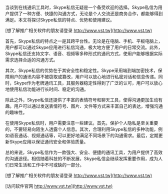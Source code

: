 当谈到在线通讯工具时，Skype私信无疑是一个备受欢迎的选择。Skype私信为用户提供了一种方便、快捷的沟通方式，无论是个人交流还是商务合作，都能够得到满足。本文将探讨Skype私信的特点、优势和使用建议。

[想了解推广相关软件的朋友请登录 http://www.vst.tw](http://www.vst.tw)

首先，Skype私信的特点之一是其跨平台性。无论是在电脑、手机、平板电脑上，用户都可以通过Skype应用进行私信沟通，极大地方便了用户的日常交流。此外，Skype私信还支持文字、语音、视频等多种形式的通讯方式，使用户能够根据实际需求选择合适的沟通方式。

其次，Skype私信的优势在于其安全性和稳定性。Skype采用端到端加密技术，保障用户的通讯内容不被窃取或篡改，用户可以放心地进行私密对话和信息传递。同时，Skype作为老牌通讯工具，其服务器稳定性得到了广泛的认可，用户可以放心地使用私信功能进行长时间、稳定的沟通。

除此之外，Skype私信还提供了丰富的表情符号和聊天工具，使得沟通更加生动有趣。用户可以通过发送表情符号、图片、文件等方式来丰富自己的表达，增强沟通的趣味性。

在使用Skype私信时，用户需要注意一些建议。首先，保护个人隐私是至关重要的，不要轻易向陌生人透露个人信息。其次，合理利用Skype私信的多种功能，例如语音通话、视频通话等，可以更好地满足不同场景下的沟通需求。最后，定期更新Skype应用以保证通讯安全和体验质量。

总的来说，Skype私信作为一款强大、安全、便捷的通讯工具，为用户提供了高效的沟通途径。相信随着科技的不断发展，Skype私信会继续发挥重要作用，成为人们日常生活和工作中不可或缺的一部分。

[想了解推广相关软件的朋友请登录 http://www.vst.tw](http://www.vst.tw)


[访问软件官网 http://www.vst.tw](http://www.vst.tw)
